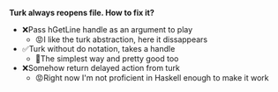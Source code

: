 **Turk always reopens file. How to fix it?**

* ❌Pass hGetLine handle as an argument to play
    * 😡I like the turk abstraction, here it dissappears
* ✅Turk without do notation, takes a handle
    * 🙂The simplest way and pretty good too
* ❌Somehow return delayed action from turk
    * 😡Right now I'm not proficient in Haskell enough to make it work